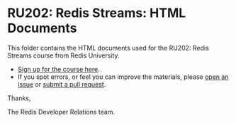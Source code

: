 # RU202: Redis Streams: HTML Documents

This folder contains the HTML documents used for the RU202: Redis Streams course from Redis University.

* [Sign up for the course here](https://university.redis.com/courses/ru202/).
* If you spot errors, or feel you can improve the materials, please [open an issue](https://github.com/redislabs-training/ru202/issues) or [submit a pull request](https://github.com/redislabs-training/ru202/pulls).

Thanks,

The Redis Developer Relations team.
